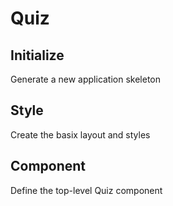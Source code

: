 # Quiz

## Initialize

<p>Generate a new application skeleton</p>

## Style

<p>Create the basix layout and styles</p>

## Component

<p>Define the top-level Quiz component</p>
